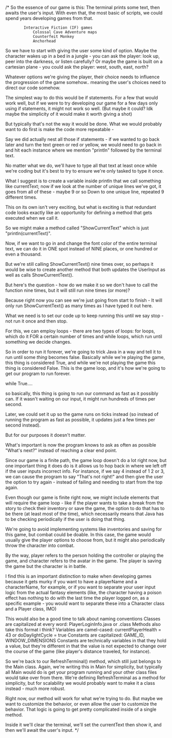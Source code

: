 /*
So the essence of our game is this:
The terminal prints some text, then awaits the user's input.
With even that, the most basic of scripts, we could spend years developing 
games from that.

            Interactive Fiction (IF) games
                Colossal Cave Adventure maps
                Counterfeit Monkey
                Anchorhead

So we have to start with giving the user some kind of option.
Maybe the character wakes up in a bed in a jungle -
you can ask the player: look up, peer into the darkness, or listen carefully?
Or maybe the game is built on a cartesian plane - 
you could ask the player: west, south, east, north?

Whatever options we're giving the player, their choice needs to influence the 
progression of the game somehow..
meaning the user's choices need to direct our code somehow.

The simplest way to do this would be if statements.
For a few that would work well, but if we were to try developing our game for a
few days only using if statements, it might not work so well.
(But maybe it could? Idk maybe the simplicity of it would make it worth giving a shot)

But typically that's not the way it would be done. What we would probably want to do 
first is make the code more repeatable -

Say we did actually nest all those if statements - if we wanted to go back later and 
turn the text green or red or yellow, we would need to go back in and hit each instance
where we mention "println" followed by the terminal text.

No matter what we do, we'll have to type all that text at least once while we're coding
but it's best to try to ensure we're only tasked to type it once.

What I suggest is to create a variable inside println that we call something like
currentText; now if we look at the number of unique lines we've got,
it goes from all of these - maybe 9 or so
Down to one unique line, repeated 9 different times.

This on its own isn't very exciting, but what is exciting is that redundant code looks
exactly like an opportunity for defining a method that gets executed when we call it.

So we might make a method called "ShowCurrentText" which is just "println(currentText)".

Now, if we want to go in and change the font color of the entire terminal text,
we can do it in ONE spot instead of NINE places, or one hundred or even a thousand.

But we're still calling ShowCurrentText() nine times over, so perhaps it would be wise 
to create another method that both updates the UserInput as well as calls ShowCurrentText().

But here's the question - how do we make it so we don't have to call the function nine times,
but it will still run nine times (or more)?

Because right now you can see we're just going from start to finish -
It will only run ShowCurrentText() as many times as I have typed it out here.

What we need is to set our code up to keep running this until we say stop - 
not run it once and then stop.

For this, we can employ loops - there are two types of loops:
for loops, which do it FOR a certain number of times
and while loops, which run until something we decide changes.

So in order to run it forever, we're going to trick Java in a way and tell it to run
until some *thing* becomes false. Basically while we're playing the game, this thing
is considered True, and while we're not playing the game this thing is considered False.
This is the game loop, and it's how we're going to get our program to run forever.

while True....

so basically, this thing is going to run our command as fast as it possibly can.
If it wasn't waiting on our input, it might run hundreds of times per second.

Later, we could set it up so the game runs on ticks instead (so instead of running the
program as fast as possible, it updates just a few times per second instead).

But for our purposes it doesn't matter.

What's important is now the program knows to ask as often as possible "What's next?"
instead of reaching a clear end point.

Since our game is a finite path, the game loop doesn't do a lot right now, but one
important thing it does do is it allows us to hop back in where we left off if the 
user inputs incorrect info. For instance, if we say 4 instead of 1 2 or 3, we can
cause the program to say "That's not right!" and then give the user the option to 
try again - instead of failing and needing to start from the top again.

Even though our game is finite right now, we might include elements that will require
the game loop - like if the player wants to take a break from the story to check their
inventory or save the game, the option to do that has to be there (at least most of the time),
which necessarily means that Java has to be checking periodically if the user is
doing that thing.

We're going to avoid implementing systems like inventories and saving for this game,
but combat could be doable. In this case, the game would usually give the player
options to choose from, but it might also periodically throw the character into combat.

By the way, player refers to the person holding the controller or playing the game,
and character refers to the avatar in the game. The player is saving the game but
the character is in battle.

I find this is an important distinction to make when developing games because it gets
murky if you want to have a playerName and a characterName, for example, or if you want
to separate your user input logic from the actual fantasy elements (like, the character
having a poison effect has nothing to do with the last time the player logged on, as a 
specific example - you would want to separate these into a Character class and a Player
class, IMO)

This would also be a good time to talk about naming conventions
Classes are capitalized at every word: PlayerLoginInfo.java or .class
Methods also take this format i think?
Variables are camel-cased: currentPlayerHealth = 43 or doDaylightCycle = true
Constants are capitalized: GAME_ID, WINDOW_DIMENSIONS
    Constants are technically variables in that they hold a value, but they're different
    in that the value is not expected to change over the course of the game (like
    player's distance traveled, for instance).

So we're back to our RefreshTerminal() method, which still just belongs to the Main class.
Again, we're writing this in Main for simplicity, but typically all Main would do
is get your program running and your other class files would take over from there.
We're defining RefreshTerminal as a method for simplicity, but for scalability we 
would probably want to make it a class instead - much more robust.

Right now, our method will work for what we're trying to do.
But maybe we want to customize the behavior, or even allow the user to customize
the behavior. That logic is going to get pretty complicated inside of a single method.

Inside it we'll clear the terminal, we'll set the currentText then show it, and then
we'll await the user's input.
*/